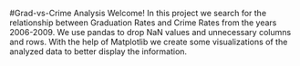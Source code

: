 #Grad-vs-Crime Analysis
Welcome!
In this project we search for the relationship between Graduation Rates and Crime Rates from the years 2006-2009. We use pandas to drop NaN values and unnecessary columns and rows. With the help of Matplotlib we create some visualizations of the analyzed data to better display the information.
